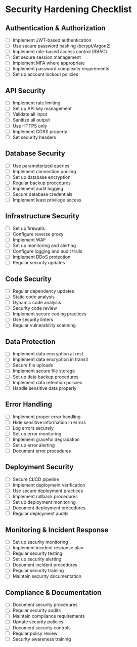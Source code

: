 # Security Hardening Checklist

## Authentication & Authorization
- [ ] Implement JWT-based authentication
- [ ] Use secure password hashing (bcrypt/Argon2)
- [ ] Implement role-based access control (RBAC)
- [ ] Set secure session management
- [ ] Implement MFA where appropriate
- [ ] Implement password complexity requirements
- [ ] Set up account lockout policies

## API Security
- [ ] Implement rate limiting
- [ ] Set up API key management
- [ ] Validate all input
- [ ] Sanitize all output
- [ ] Use HTTPS only
- [ ] Implement CORS properly
- [ ] Set security headers

## Database Security
- [ ] Use parameterized queries
- [ ] Implement connection pooling
- [ ] Set up database encryption
- [ ] Regular backup procedures
- [ ] Implement audit logging
- [ ] Secure database credentials
- [ ] Implement least privilege access

## Infrastructure Security
- [ ] Set up firewalls
- [ ] Configure reverse proxy
- [ ] Implement WAF
- [ ] Set up monitoring and alerting
- [ ] Configure logging and audit trails
- [ ] Implement DDoS protection
- [ ] Regular security updates

## Code Security
- [ ] Regular dependency updates
- [ ] Static code analysis
- [ ] Dynamic code analysis
- [ ] Security code review
- [ ] Implement secure coding practices
- [ ] Use security linters
- [ ] Regular vulnerability scanning

## Data Protection
- [ ] Implement data encryption at rest
- [ ] Implement data encryption in transit
- [ ] Secure file uploads
- [ ] Implement secure file storage
- [ ] Set up data backup procedures
- [ ] Implement data retention policies
- [ ] Handle sensitive data properly

## Error Handling
- [ ] Implement proper error handling
- [ ] Hide sensitive information in errors
- [ ] Log errors securely
- [ ] Set up error monitoring
- [ ] Implement graceful degradation
- [ ] Set up error alerting
- [ ] Document error procedures

## Deployment Security
- [ ] Secure CI/CD pipeline
- [ ] Implement deployment verification
- [ ] Use secure deployment practices
- [ ] Implement rollback procedures
- [ ] Set up deployment monitoring
- [ ] Document deployment procedures
- [ ] Regular deployment audits

## Monitoring & Incident Response
- [ ] Set up security monitoring
- [ ] Implement incident response plan
- [ ] Regular security testing
- [ ] Set up security alerting
- [ ] Document incident procedures
- [ ] Regular security training
- [ ] Maintain security documentation

## Compliance & Documentation
- [ ] Document security procedures
- [ ] Regular security audits
- [ ] Maintain compliance requirements
- [ ] Update security policies
- [ ] Document security controls
- [ ] Regular policy review
- [ ] Security awareness training 